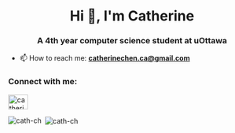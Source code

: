 <h1 align="center">Hi 👋, I'm Catherine</h1>
<h3 align="center">A 4th year computer science student at uOttawa</h3>

- 📫 How to reach me: **catherinechen.ca@gmail.com**

<h3 align="left">Connect with me:</h3>
<p align="left">
<a href="https://linkedin.com/in/cath-ch" 
target="blank"><img align="center" 
src="https://raw.githubusercontent.com/rahuldkjain/github-profile-readme-generator/master/src/images/icons/Social/linked-in-alt.svg" 
alt="catherine-chen-1bab111b3" height="30" width="40" /></a>
</p>

<p><img align="left" 
src="https://github-readme-stats.vercel.app/api/top-langs?username=cath-ch&show_icons=true&locale=en&layout=compact" 
alt="cath-ch" /></p>

<p>&nbsp;<img align="center" 
src="https://github-readme-stats.vercel.app/api?username=cath-ch&show_icons=true&locale=en" 
alt="cath-ch" /></p>

